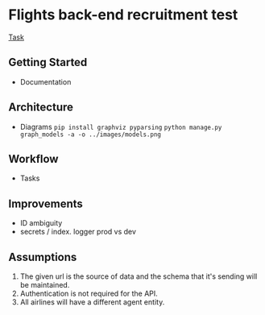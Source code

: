 # Flights back-end recruitment test

[Task](docs/task.md)

## Getting Started
- Documentation

## Architecture 
- Diagrams
    `pip install graphviz pyparsing`
    `python manage.py graph_models -a -o ../images/models.png`

## Workflow
- Tasks

## Improvements
- ID ambiguity
- secrets
/ index.
logger
prod vs dev

## Assumptions
1. The given url is the source of data and the schema that it's sending will be maintained.
2. Authentication is not required for the API.
3. All airlines will have a different agent entity.


